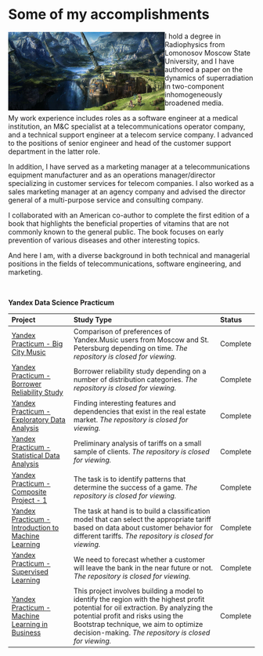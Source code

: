# Some of my accomplishments

<p><img src="https://github.com/DimaDoesCode/DimaDoesCode/raw/master/face_muzzle.png" width="320" height="160" align="left"/>
I hold a degree in Radiophysics from Lomonosov Moscow State University, and I have authored a paper on the dynamics of superradiation in two-component inhomogeneously broadened media.

My work experience includes roles as a software engineer at a medical institution, an M&C specialist at a telecommunications operator company, and a technical support engineer at a telecom service company. I advanced to the positions of senior engineer and head of the customer support department in the latter role.

In addition, I have served as a marketing manager at a telecommunications equipment manufacturer and as an operations manager/director specializing in customer services for telecom companies. I also worked as a sales marketing manager at an agency company and advised the director general of a multi-purpose service and consulting company.

I collaborated with an American co-author to complete the first edition of a book that highlights the beneficial properties of vitamins that are not commonly known to the general public. The book focuses on early prevention of various diseases and other interesting topics.

And here I am, with a diverse background in both technical and managerial positions in the fields of telecommunications, software engineering, and marketing.<br clear="left"/></p><br>

**Yandex Data Science Practicum**

|Project                 |Study Type     |Status |
|:-----------------------|:--------------|:------|
|[Yandex Practicum - Big City Music](https://github.com/DimaDoesCode/Yandex_Practicum-Big_City_Music) |Comparison of preferences of Yandex.Music users from Moscow and St. Petersburg depending on time. <i>The repository is closed for viewing.</i>|Complete |
|[Yandex Practicum - Borrower Reliability Study](https://github.com/DimaDoesCode/Yandex_Practicum-Borrower_Reliability_Study) |Borrower reliability study depending on a number of distribution categories.  <i>The repository is closed for viewing.</i>|Complete |
|[Yandex Practicum - Exploratory Data Analysis](https://github.com/DimaDoesCode/Yandex_Practicum-Exploratory_Data_Analysis) | Finding interesting features and dependencies that exist in the real estate market.  <i>The repository is closed for viewing.</i>|Complete |
|[Yandex Practicum - Statistical Data Analysis](https://github.com/DimaDoesCode/Yandex_Practicum-Statistical_Data_analysis) | Preliminary analysis of tariffs on a small sample of clients.  <i>The repository is closed for viewing.</i>|Complete |
|[Yandex Practicum - Composite Project - 1](https://github.com/DimaDoesCode/Yandex_Practicum-Composite_Project-1) | The task is to identify patterns that determine the success of a game.  <i>The repository is closed for viewing.</i>|Complete |
|[Yandex Practicum - Introduction to Machine Learning](https://github.com/DimaDoesCode/Yandex_Practicum-Introduction_to_Machine_Learning) | The task at hand is to build a classification model that can select the appropriate tariff based on data about customer behavior for different tariffs. <i>The repository is closed for viewing.</i>|Complete |
|[Yandex Practicum - Supervised Learning](https://github.com/DimaDoesCode/Yandex_Practicum-Supervised_Learning) | We need to forecast whether a customer will leave the bank in the near future or not.<i> The repository is closed for viewing.</i>|Complete |
|[Yandex Practicum - Machine Learning in Business](https://github.com/DimaDoesCode/Yandex_Practicum-Machine_Learning_in_Business) | This project involves building a model to identify the region with the highest profit potential for oil extraction. By analyzing the potential profit and risks using the Bootstrap technique, we aim to optimize decision-making.<i> The repository is closed for viewing.</i>|Complete |

<br>
<img src="https://komarev.com/ghpvc/?username=DimaDoesCode&style=flat-square&color=blue" alt=""/>